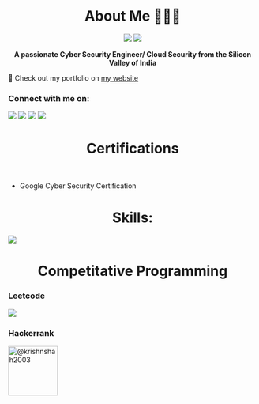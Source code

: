 <h1 align="center"><b>About Me 👨🏻‍💻</b></h1>
<p align="center"><img src = "https://img.shields.io/badge/Cyber%20Security%20Passionate%20-%20Cyber%20Security?style=for-the-badge&color=%23FFFF"> <img src = "https://img.shields.io/badge/Cloud%20Computing%20-%20Cloud%20Computing?style=for-the-badge&logoColor=%230000&logoSize=300px&labelColor=%230000&color=%23FFFF"/></p>

<p align="center"><b>A passionate Cyber Security Engineer/ Cloud Security from the Silicon Valley of India</b></p>
<p align="left" font-size=2rem>💼 Check out my portfolio on <a href="https://portfolio-webpage-tau.vercel.app">my website</a> </p>
<p>
  <h3 align="left"><b>Connect with me on:</b></h3>
<p>
  <a href = ""></a><img src="https://skillicons.dev/icons?i=discord"/> 
  <a href="krishnimeshshah@gmail.com target = "blank""></a><img src="https://skillicons.dev/icons?i=gmail" /> 
  <a href = "https://x.com/krish_shah10"></a><img src="https://skillicons.dev/icons?i=twitter" /> 
  <a href = "https://www.linkedin.com/in/krish-shah-cybersecurity/details/skills/"></a><img src="https://skillicons.dev/icons?i=linkedin" />
</p>

</p>


<h1 align="center"><b>Certifications</b></h1><br>

- Google Cyber Security Certification


<h1 align="center"><b>Skills:</b></h1>

<p align="left">
  <a href="https://skillicons.dev">
    <img src="https://skillicons.dev/icons?i=html,css,tailwindcss,java,python,github,git,notion,obsidian,linux,ubuntu,vscode,vercel,kali,windows" />
  </a>
  
</p>











<h1 align="center"><b>Competitative Programming</b></h1>
<p align="center">
<h3>Leetcode</h3>
<img align="center" src = "https://leetcard.jacoblin.cool/krishnshah2003?border=0&radius=20&font=Montserrat">
  <h3>Hackerrank</h3>
  <a href="https://www.hackerrank.com/@krishnshah2003" target="blank"><img align="center" src="https://raw.githubusercontent.com/rahuldkjain/github-profile-readme-generator/master/src/images/icons/Social/hackerrank.svg" alt="@krishnshah2003" height="100" width="100" /></a>
</p>




